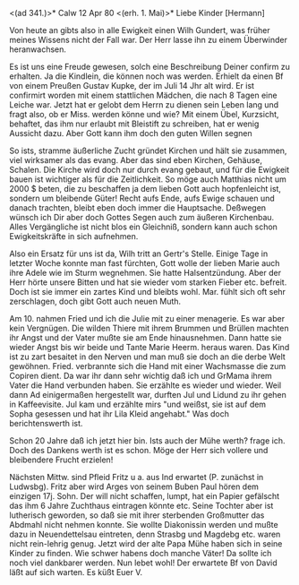 <(ad 341.)>* Calw 12 Apr 80
 <(erh. 1. Mai)>*
Liebe Kinder [Hermann]

Von heute an gibts also in alle Ewigkeit einen Wilh Gundert, was früher meines Wissens nicht der Fall war. Der Herr lasse ihn zu einem Überwinder heranwachsen.

Es ist uns eine Freude gewesen, solch eine Beschreibung Deiner confirm zu erhalten. Ja die Kindlein, die können noch was werden. Erhielt da einen Bf von einem Preußen Gustav Kupke, der im Juli 14 Jhr alt wird. Er ist confirmirt worden mit einem stattlichen Mädchen, die nach 8 Tagen eine Leiche war. Jetzt hat er gelobt dem Herrn zu dienen sein Leben lang und fragt also, ob er Miss. werden könne und wie? Mit einem Übel, Kurzsicht, behaftet, das ihm nur erlaubt mit Bleistift zu schreiben, hat er wenig Aussicht dazu. Aber Gott kann ihm doch den guten Willen segnen

So ists, stramme äußerliche Zucht gründet Kirchen und hält sie zusammen, viel wirksamer als das evang. Aber das sind eben Kirchen, Gehäuse, Schalen. Die Kirche wird doch nur durch evang gebaut, und für die Ewigkeit bauen ist wichtiger als für die Zeitlichkeit. So möge auch Matthias nicht um 2000 $ beten, die zu beschaffen ja dem lieben Gott auch hopfenleicht ist, sondern um bleibende Güter! Recht aufs Ende, aufs Ewige schauen und danach trachten, bleibt eben doch immer die Hauptsache. Deßwegen wünsch ich Dir aber doch Gottes Segen auch zum äußeren Kirchenbau. Alles Vergängliche ist nicht blos ein Gleichniß, sondern kann auch schon Ewigkeitskräfte in sich aufnehmen.

Also ein Ersatz für uns ist da, Wilh tritt an Gertr's Stelle. Einige Tage in letzter Woche konnte man fast fürchten, Gott wolle der lieben Marie auch ihre Adele wie im Sturm wegnehmen. Sie hatte Halsentzündung. Aber der Herr hörte unsere Bitten und hat sie wieder vom starken Fieber etc. befreit. Doch ist sie immer ein zartes Kind und bleibts wohl. Mar. fühlt sich oft sehr zerschlagen, doch gibt Gott auch neuen Muth.

Am 10. nahmen Fried und ich die Julie mit zu einer menagerie. Es war aber kein Vergnügen. Die wilden Thiere mit ihrem Brummen und Brüllen machten ihr Angst und der Vater mußte sie am Ende hinausnehmen. Dann hatte sie wieder Angst bis wir beide und Tante Marie Heerm. heraus waren. Das Kind ist zu zart besaitet in den Nerven und man muß sie doch an die derbe Welt gewöhnen. Fried. verbrannte sich die Hand mit einer Wachsmasse die zum Copiren dient. Da war ihr dann sehr wichtig daß ich und GrMama ihrem Vater die Hand verbunden haben. Sie erzählte es wieder und wieder. Weil dann Ad einigermaßen hergestellt war, durften Jul und Lidund zu ihr gehen in Kaffeevisite. Jul kam und erzählte mirs "und weißst, sie ist auf dem Sopha gesessen und hat ihr Lila Kleid angehabt." Was doch berichtenswerth ist.

Schon 20 Jahre daß ich jetzt hier bin. Ists auch der Mühe werth? frage ich. Doch des Dankens werth ist es schon. Möge der Herr sich vollere und bleibendere Frucht erzielen!

Nächsten Mittw. sind Pfleid Fritz u a. aus Ind erwartet (P. zunächst in Ludwsbg). Fritz aber wird Arges von seinem Buben Paul hören dem einzigen 17j. Sohn. Der will nicht schaffen, lumpt, hat ein Papier gefälscht das ihm 6 Jahre Zuchthaus eintragen könnte etc. Seine Tochter aber ist lutherisch geworden, so daß sie mit ihrer sterbenden Großmutter das Abdmahl nicht nehmen konnte. Sie wollte Diakonissin werden und mußte dazu in Neuendettelsau eintreten, denn Strasbg und Magdebg etc. waren nicht rein-lehrig genug. Jetzt wird der alte Papa Mühe haben sich in seine Kinder zu finden. Wie schwer habens doch manche Väter! Da sollte ich noch viel dankbarer werden. Nun lebet wohl! Der erwartete Bf von David läßt auf sich warten.  Es küßt Euer V.
